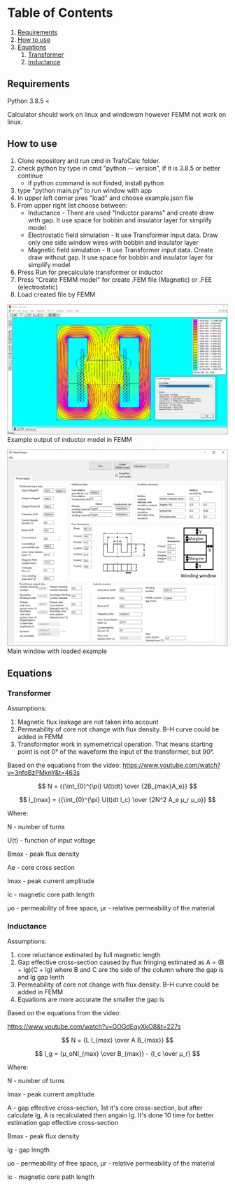 # Table of Contents
1. [Requirements](#Requirements)
2. [How to use](#Howtouse)
3. [Equations](#equations)
    1. [Transformer](#transformer)
    2. [Inductance](#inductance)

## Requirements <a name="Requirements"></a>
Python 3.8.5 <

Calculator should work on linux and windowsm
however FEMM not work on linux. 

## How to use <a name="Howtouse"></a>


1. Clone repository and run cmd in TrafoCalc folder.
2. check python by type in cmd "python -- version", if it is 3.8.5
or better continue
    - if python command is not finded, install python
3. type "python main.py" to run window with app
4. In upper left corner pres "load" and choose example.json file
5. From upper right list choose between:
    - Inductance - There are used "Inductor params" and create draw with gap.
    It use space for bobbin and insulator layer for simplify model
    - Electrostatic field simulation - It use Transformer input data. Draw only one side window wires
    with bobbin and insulator layer
    - Magnetic field simulation - It use Transformer input data. Create draw without gap.
    It use space for bobbin and insulator layer for simplify model
6. Press Run for precalculate transformer or inductor
7. Press "Create FEMM model" for create .FEM file (Magnetic)
 or .FEE (electrostatic)
8. Load created file by FEMM

![Screenshot](image/example_inductor.png)
Example output of inductor model in FEMM

![Screenshot](image/window_example.png)
Main window with loaded example

## Equations <a name="equations"></a>

### Transformer <a name="transformer"></a>
Assumptions:
1. Magnetic flux leakage are not taken into account
2. Permeability of core not change with flux density. B-H curve could be added in FEMM
3. Transformator work in symemetrical operation. That means starting point is not 0° of the waveform the input of the transformer, but 90°.

Based on the equations from the video:
https://www.youtube.com/watch?v=3nfqBzPMknY&t=463s

$$ N = {{\int_{0}^{\pi} U(t)dt} \over {2B_{max}A_e}} $$

$$ I_{max} = {{\int_{0}^{\pi} U(t)dt l_c} \over {2N^2 A_e μ_r μ_o}} $$

Where:

N - number of turns

U(t) - function of input voltage

Bmax - peak flux density

Ae - core cross section

Imax - peak current amplitude

lc - magnetic core path length

μo - permeability of free space, μr - relative permeability of the material

### Inductance <a name="inductance"></a>
Assumptions:
1. core reluctance estimated by full magnetic length
2. Gap effective cross-section caused by flux fringing estimated as A = (B + lg)(C + lg) where B and C are the side of the column where the gap is and lg gap lenth
3. Permeability of core not change with flux density. B-H curve could be added in FEMM
4. Equations are more accurate the smaller the gap is

Based on the equations from the video:

https://www.youtube.com/watch?v=GOGdEgyXkO8&t=227s


$$ N = {L I_{max} \over A B_{max}} $$

$$ l_g = {μ_oNI_{max} \over B_{max}} - {l_c \over μ_r} $$

Where:

N - number of turns

Imax - peak current amplitude

A - gap effective cross-section, 1st it's core cross-section, but after calculate lg, A is recalculated then angain lg. It's done 10 time for better estimation gap effective cross-section

Bmax - peak flux density

lg - gap length

μo - permeability of free space, μr - relative permeability of the material

lc - magnetic core path length
